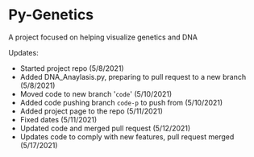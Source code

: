 # Py-Genetics
A project focused on helping visualize genetics and DNA

Updates:
- Started project repo (5/8/2021)
- Added DNA_Anaylasis.py, preparing to pull request to a new branch (5/8/2021)
- Moved code to new branch '`code`' (5/10/2021)
- Added code pushing branch `code-p` to push from (5/10/2021)
- Added project page to the repo (5/11/2021)
- Fixed dates (5/11/2021)
- Updated code and merged pull request (5/12/2021)
- Updates code to comply with new features, pull request merged (5/17/2021)
